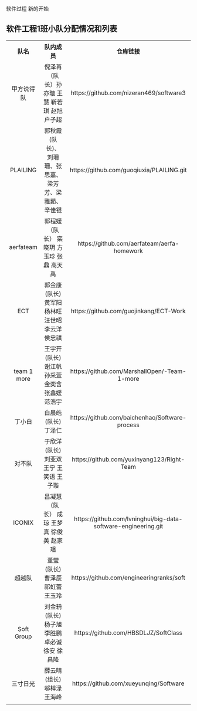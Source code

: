 软件过程  新的开始
## 软件工程1班小队分配情况和列表

<div>
  <table border="0" style="text-align:center">
    <tr>
      <th>队名 </th>
      <th>队内成员</th>
      <th>仓库链接</th>
    </tr>
    <tr>
      <td>甲方说得队</td>
      <td>倪泽苒（队长）孙亦璇 王慧 靳若琪 赵旭 户子超</td>
      <td>https://github.com/nizeran469/software3</td>
    </tr>
    <tr>
      <td>PLAILING</td>
      <td>郭秋霞(队长)、刘珊珊、张思嘉、梁芳芳、梁雅茹、辛佳锟</td>
      <td>https://github.com/guoqiuxia/PLAILING.git</td>
    </tr>
    <tr>
      <td>aerfateam</td>
      <td>郭程媛（队长） 栾晓玥 方玉珍 张鼎 高天禹</td>
      <td>https://github.com/aerfateam/aerfa-homework</td>
    </tr>
    <tr>
      <td>ECT</td>
      <td>郭金康(队长) 黄军阳 杨林旺 汪世昭 李云洋 侯忠祺</td>
      <td>https://github.com/guojinkang/ECT-Work</td>
    </tr>
    <tr>
      <td>team 1 more</td>
      <td>王宇开(队长) 谢江帆 孙采萱 金奕含 张鑫媛 范浩宇</td>
      <td>https://github.com/MarshallOpen/-Team-1-more</td>
    </tr>
    <tr>
      <td>丁小白</td>
      <td>白晨皓(队长)  丁泽仁</td>
      <td>https://github.com/baichenhao/Software-process</td>
    </tr>
    <tr>
      <td>对不队</td>
      <td>于欣洋(队长) 刘亚双 王宁 王笑语 王子璇</td>
      <td>https://github.com/yuxinyang123/Right-Team</td>
    </tr>
    <tr>
      <td>ICONIX</td>
      <td>吕凝慧（队长）  成琼  王梦真  徐俊美  赵家瑶</td>
      <td>https://github.com/lvninghui/big-data-software-engineering.git</td>
    </tr>
    <tr>
      <td>超越队</td>
      <td>董莹(队长)曹泽辰 祁虹蕾 王玉玲</td>
      <td>https://github.com/engineeringranks/soft</td>
    </tr>
    <tr>
      <td>Soft Group</td>
      <td>刘金辀(队长) 杨子旭 李胜鹏 卓必诚 徐安 徐昌隆</td>
      <td>https://github.com/HBSDLJZ/SoftClass</td>
    </tr>
    <tr>
      <td>三寸日光</td>
      <td>薛云晴(组长) 邬梓渌 王海峰</td>
      <td>https://github.com/xueyunqing/Software</td>
    </tr>
    <tr>
      <td></td>
      <td></td>
      <td></td>
    </tr>
  </table>
</div>
